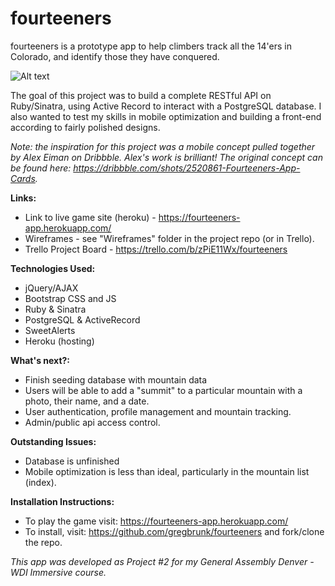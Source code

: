 # fourteeners
fourteeners is a prototype app to help climbers track all the 14'ers in Colorado, and identify those they have conquered.

![Alt text](/public/images/Home-Page.jpg?raw=true "Home Page Design")

The goal of this project was to build a complete RESTful API on Ruby/Sinatra, using Active Record to interact with a PostgreSQL database. I also wanted to test my skills in mobile optimization and building a front-end according to fairly polished designs.

*Note: the inspiration for this project was a mobile concept pulled together by Alex Eiman on Dribbble. Alex's work is brilliant! The original concept can be found here: https://dribbble.com/shots/2520861-Fourteeners-App-Cards.*

**Links:**
- Link to live game site (heroku) - https://fourteeners-app.herokuapp.com/
- Wireframes - see "Wireframes" folder in the project repo (or in Trello).
- Trello Project Board - https://trello.com/b/zPiE11Wx/fourteeners

**Technologies Used:**
- jQuery/AJAX
- Bootstrap CSS and JS
- Ruby & Sinatra
- PostgreSQL & ActiveRecord
- SweetAlerts
- Heroku (hosting)

**What's next?:**
- Finish seeding database with mountain data
- Users will be able to add a "summit" to a particular mountain with a photo, their name, and a date. 
- User authentication, profile management and mountain tracking.
- Admin/public api access control.

**Outstanding Issues:**
- Database is unfinished
- Mobile optimization is less than ideal, particularly in the mountain list (index).

**Installation Instructions:**
- To play the game visit: https://fourteeners-app.herokuapp.com/
- To install, visit: https://github.com/gregbrunk/fourteeners and fork/clone the repo.

*This app was developed as Project #2 for my General Assembly Denver - WDI Immersive course.*
